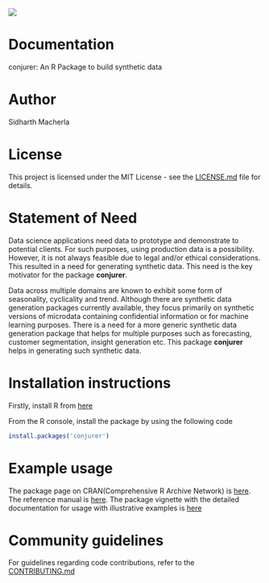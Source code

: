 [![](https://cranlogs.r-pkg.org/badges/conjurer)](https://cran.r-project.org/package=conjurer)
# Documentation
conjurer: An R Package to build synthetic data

# Author
Sidharth Macherla
# License
This project is licensed under the MIT License - see the
[LICENSE.md](https://github.com/SidharthMacherla/conjurer/blob/developPaper/LICENSE.md) file for details.
# Statement of Need
Data science applications need data to prototype and demonstrate to potential clients. For such purposes, using production data is a possibility. However, it is not always feasible due to legal and/or ethical considerations. This resulted in a need for generating synthetic data. This need is the key motivator for the package **conjurer**.

Data across multiple domains are known to exhibit some form of seasonality, cyclicality and trend. Although there are synthetic data generation packages currently available, they focus primarily on synthetic versions of microdata containing confidential information or for machine learning purposes. There is a need for a more generic synthetic data generation package that helps for multiple purposes such as forecasting, customer segmentation, insight generation etc. This package **conjurer** helps in generating such synthetic data.

# Installation instructions
Firstly, install R from [here](https://cloud.r-project.org/)

From the R console, install the package by using the following code
``` R
install.packages('conjurer')
```

# Example usage
The package page on CRAN(Comprehensive R Archive Network) is [here](https://cran.r-project.org/web/packages/conjurer/index.html). The reference manual is [here](https://cran.r-project.org/web/packages/conjurer/conjurer.pdf). The package vignette with the detailed documentation for usage with illustrative examples is [here](https://cran.r-project.org/web/packages/conjurer/vignettes/introduction_to_conjurer.html)

# Community guidelines
For guidelines regarding code contributions, refer to the [CONTRIBUTING.md](https://github.com/SidharthMacherla/conjurer/blob/developPaper/CONTRIBUTING.md)
